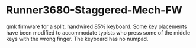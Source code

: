 # Runner3680-Staggered-Mech-FW
qmk firmware for a split, handwired 85% keyboard. Some key placements have been modified to accommodate typists who press some of the middle keys with the wrong finger. The keyboard has no numpad.
